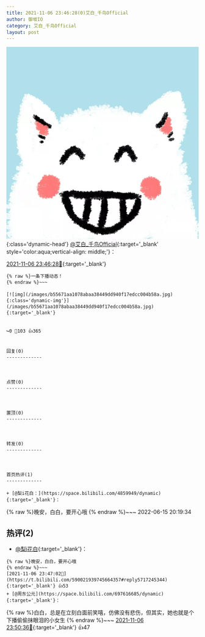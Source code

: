 ```yaml
---
title: 2021-11-06 23:46:28(0)艾白_千鸟Official
author: 御坂IO
category: 艾白_千鸟Official
layout: post
---
```


![img](/images/9ae8b9445fd0665cc014d9080156a45271be73c6.jpg){:class='dynamic-head'}
[@艾白_千鸟Official](https://space.bilibili.com/334537711/dynamic){:target='_blank' style='color:aqua;vertical-align: middle;'}：

[2021-11-06 23:46:28🔗](https://t.bilibili.com/590021939745664357){:target='_blank'}

~~~
{% raw %}一条下播动态！
{% endraw %}~~~

[![img](/images/b55671aa1078abaa38449dd940f17edcc004b58a.jpg){:class='dynamic-img'}](/images/b55671aa1078abaa38449dd940f17edcc004b58a.jpg){:target='_blank'}


↪️0 💬103 👍365


回复(0)
-------------



点赞(0)
-------------



置顶(0)
-------------



转发(0)
-------------



首页热评(1)
-------------

+ [@梨i花白：](https://space.bilibili.com/4859949/dynamic){:target='_blank'}：
~~~
{% raw %}晚安，白白，要开心哦
{% endraw %}~~~
2022-06-15 20:19:34


热评(2)
-------------

+ [@梨i花白](https://space.bilibili.com/4859949/dynamic){:target='_blank'}：
~~~
{% raw %}晚安，白白，要开心哦
{% endraw %}~~~
[2021-11-06 23:47:02🔗](https://t.bilibili.com/590021939745664357#reply5717245344){:target='_blank'} 👍53
+ [@周东公元](https://space.bilibili.com/697616685/dynamic){:target='_blank'}：
~~~
{% raw %}白白，总是在立刻白面前笑嘻，仿佛没有悲伤，但其实，她也就是个下播偷偷抹眼泪的小女生
{% endraw %}~~~
[2021-11-06 23:50:36🔗](https://t.bilibili.com/590021939745664357#reply5717261275){:target='_blank'} 👍47


